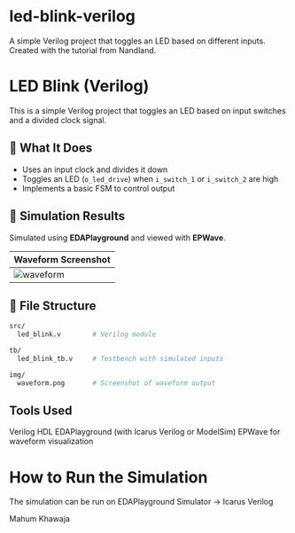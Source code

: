 # led-blink-verilog
A simple Verilog project that toggles an LED based on different inputs. Created with the tutorial from Nandland.
# LED Blink (Verilog)

This is a simple Verilog project that toggles an LED based on input switches and a divided clock signal. 

## 🧠 What It Does

- Uses an input clock and divides it down
- Toggles an LED (`o_led_drive`) when `i_switch_1` or `i_switch_2` are high
- Implements a basic FSM to control output

## 🧪 Simulation Results

Simulated using **EDAPlayground** and viewed with **EPWave**.

| Waveform Screenshot |
|---------------------|
| ![waveform](img/waveform.png) |

## 📁 File Structure

```bash
src/
  led_blink.v        # Verilog module

tb/
  led_blink_tb.v     # Testbench with simulated inputs

img/
  waveform.png       # Screenshot of waveform output
 ```
 
## Tools Used

Verilog HDL
EDAPlayground (with Icarus Verilog or ModelSim)
EPWave for waveform visualization

# How to Run the Simulation

The simulation can be run on EDAPlayground
Simulator -> Icarus Verilog

Mahum Khawaja